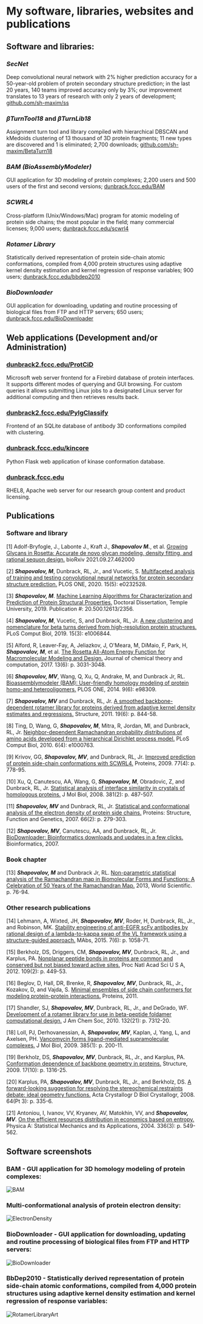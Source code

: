 # My software, libraries, websites and publications

## Software and libraries:

### *SecNet*
Deep convolutional neural network with 2% higher prediction accuracy for a 50-year-old problem of protein secondary structure prediction; in the last 20 years, 140 teams improved accuracy only by 3%; our improvement translates to 13 years of research with only 2 years of development; [github.com/sh-maxim/ss](https://github.com/sh-maxim/ss)

### *βTurnTool18* and *βTurnLib18*
Assignment turn tool and library compiled with hierarchical DBSCAN and kMedoids clustering of 13 thousand of 3D protein fragments; 11 new types are discovered and 1 is eliminated; 2,700 downloads; [github.com/sh-maxim/BetaTurn18](https://github.com/sh-maxim/BetaTurn18)

### *BAM (BioAssemblyModeler)*
GUI application for 3D modeling of protein complexes; 2,200 users and 500 users of the first and second versions; [dunbrack.fccc.edu/BAM](http://dunbrack.fccc.edu/BAM)

### *SCWRL4*
Cross-platform (Unix/Windows/Mac) program for atomic modeling of protein side chains; the most popular in the field; many commercial licenses; 9,000 users; [dunbrack.fccc.edu/scwrl4](http://dunbrack.fccc.edu/scwrl4)

### *Rotamer Library*
Statistically derived representation of protein side-chain atomic conformations, compiled from 4,000 protein structures using adaptive kernel density estimation and kernel regression of response variables; 900 users; [dunbrack.fccc.edu/bbdep2010](http://dunbrack.fccc.edu/bbdep2010)

### *BioDownloader*
GUI application for downloading, updating and routine processing of biological files from FTP and HTTP servers; 650 users; [dunbrack.fccc.edu/BioDownloader](http://dunbrack.fccc.edu/BioDownloader)


## Web applications (Development and/or Administration)
### [dunbrack2.fccc.edu/ProtCiD](http://dunbrack2.fccc.edu/ProtCiD)
Microsoft web server frontend for a Firebird database of protein interfaces. It supports different modes of querying and GUI browsing. For custom queries it allows submitting Linux jobs to a designated Linux server for additional computing and then retrieves results back.

### [dunbrack2.fccc.edu/PyIgClassify](http://dunbrack2.fccc.edu/PyIgClassify)
Frontend of an SQLite database of antibody 3D conformations compiled with clustering.

### [dunbrack.fccc.edu/kincore](http://dunbrack.fccc.edu/kincore/)
Python Flask web application of kinase conformation database.

### [dunbrack.fccc.edu](http://dunbrack.fccc.edu)
RHEL8, Apache web server for our research group content and product licensing.

## Publications
### Software and library

\[1\]  Adolf-Bryfogle, J., Labonte J., Kraft J., ***Shapovalov M.***, et al. [Growing Glycans in Rosetta: Accurate de novo glycan modeling, density fitting, and rational sequon design.](https://doi.org/10.1101/2021.09.27.462000) bioRxiv 2021.09.27.462000

\[2\]	***Shapovalov, M***, Dunbrack, RL, Jr., and Vucetic, S. [Multifaceted analysis of training and testing convolutional neural networks for protein secondary structure prediction.](https://doi.org/10.1371/journal.pone.0232528) PLOS ONE, 2020. 15(5): e0232528.

\[3\] ***Shapovalov, M***. [Machine Learning Algorithms for Characterization and Prediction of Protein Structural Properties.](http://dx.doi.org/10.34944/dspace/2338) Doctoral Dissertation, Temple University, 2019. Publication #: 20.500.12613/2356.

\[4\]	***Shapovalov, M***, Vucetic, S, and Dunbrack, RL, Jr. [A new clustering and nomenclature for beta turns derived from high-resolution protein structures.](https://doi.org/10.1371/journal.pcbi.1006844) PLoS Comput Biol, 2019. 15(3): e1006844.

\[5\]	Alford, R, Leaver-Fay, A, Jeliazkov, J, O'Meara, M, DiMaio, F, Park, H, ***Shapovalov, M***, et al. [The Rosetta All-Atom Energy Function for Macromolecular Modeling and Design.](https://doi.org/10.1021/acs.jctc.7b00125) Journal of chemical theory and computation, 2017. 13(6): p. 3031-3048.

\[6\]	***Shapovalov, MV***, Wang, Q, Xu, Q, Andrake, M, and Dunbrack Jr, RL. [Bioassemblymodeler (BAM): User-friendly homology modeling of protein homo-and heterooligomers.](https://doi.org/10.1371/journal.pone.0098309) PLOS ONE, 2014. 9(6): e98309.

\[7\]	***Shapovalov, MV*** and Dunbrack, RL, Jr. [A smoothed backbone-dependent rotamer library for proteins derived from adaptive kernel density estimates and regressions.](https://dx.doi.org/10.1016%2Fj.str.2011.03.019) Structure, 2011. 19(6): p. 844-58.

\[8\]	Ting, D, Wang, G, ***Shapovalov, M***, Mitra, R, Jordan, MI, and Dunbrack, RL, Jr. [Neighbor-dependent Ramachandran probability distributions of amino acids developed from a hierarchical Dirichlet process model.](https://doi.org/10.1371/journal.pcbi.1000763) PLoS Comput Biol, 2010. 6(4): e1000763.

\[9\]	Krivov, GG, ***Shapovalov, MV***, and Dunbrack, RL, Jr. [Improved prediction of protein side-chain conformations with SCWRL4.](https://doi.org/10.1002/prot.22488) Proteins, 2009. 77(4): p. 778-95.

\[10\]	Xu, Q, Canutescu, AA, Wang, G, ***Shapovalov, M***, Obradovic, Z, and Dunbrack, RL, Jr. [Statistical analysis of interface similarity in crystals of homologous proteins.](https://dx.doi.org/10.1016%2Fj.jmb.2008.06.002) J Mol Biol, 2008. 381(2): p. 487-507.

\[11\]	***Shapovalov, MV*** and Dunbrack, RL, Jr. [Statistical and conformational analysis of the electron density of protein side chains.](https://dx.doi.org/10.1016%2Fj.jmb.2008.06.002) Proteins: Structure, Function and Genetics, 2007. 66(2): p. 279-303.

\[12\]	***Shapovalov, MV***, Canutescu, AA, and Dunbrack, RL, Jr. [BioDownloader: Bioinformatics downloads and updates in a few clicks.](https://doi.org/10.1093/bioinformatics/btm120) Bioinformatics, 2007. 

### Book chapter
\[13\]	***Shapovalov, M*** and Dunbrack Jr, RL. [Non-parametric statistical analysis of the Ramachandran map in Biomolecular Forms and Functions: A Celebration of 50 Years of the Ramachandran Map.](https://doi.org/10.1142/9789814449144_0006) 2013, World Scientific. p. 76-94.

### Other research publications
\[14\]	Lehmann, A, Wixted, JH, ***Shapovalov, MV***, Roder, H, Dunbrack, RL, Jr., and Robinson, MK. [Stability engineering of anti-EGFR scFv antibodies by rational design of a lambda-to-kappa swap of the VL framework using a structure-guided approach.](https://doi.org/10.1080/19420862.2015.1088618) MAbs, 2015. 7(6): p. 1058-71.

\[15\]	Berkholz, DS, Driggers, CM, ***Shapovalov, MV***, Dunbrack, RL, Jr., and Karplus, PA. [Nonplanar peptide bonds in proteins are common and conserved but not biased toward active sites.](https://dx.doi.org/10.1073%2Fpnas.1107115108) Proc Natl Acad Sci U S A, 2012. 109(2): p. 449-53.

\[16\]	Beglov, D, Hall, DR, Brenke, R, ***Shapovalov, MV***, Dunbrack, RL, Jr., Kozakov, D, and Vajda, S. [Minimal ensembles of side chain conformers for modeling protein-protein interactions.](https://doi.org/10.1002/prot.23222) Proteins, 2011.

\[17\]	Shandler, SJ, ***Shapovalov, MV***, Dunbrack, RL, Jr., and DeGrado, WF. [Development of a rotamer library for use in beta-peptide foldamer computational design.](https://doi.org/10.1021/ja906700x) J Am Chem Soc, 2010. 132(21): p. 7312-20.

\[18\]	Loll, PJ, Derhovanessian, A, ***Shapovalov, MV***, Kaplan, J, Yang, L, and Axelsen, PH. [Vancomycin forms ligand-mediated supramolecular complexes.](https://dx.doi.org/10.1016%2Fj.jmb.2008.10.049) J Mol Biol, 2009. 385(1): p. 200-11.

\[19\]	Berkholz, DS, ***Shapovalov, MV***, Dunbrack, RL, Jr., and Karplus, PA. [Conformation dependence of backbone geometry in proteins.](https://dx.doi.org/10.1016%2Fj.str.2009.08.012) Structure, 2009. 17(10): p. 1316-25.

\[20\]	Karplus, PA, ***Shapovalov, MV***, Dunbrack, RL, Jr., and Berkholz, DS. [A forward-looking suggestion for resolving the stereochemical restraints debate: ideal geometry functions.](https://doi.org/10.1107/S0907444908002333) Acta Crystallogr D Biol Crystallogr, 2008. 64(Pt 3): p. 335-6.

\[21\]	Antoniou, I, Ivanov, VV, Kryanev, AV, Matokhin, VV, and ***Shapovalov, MV***. [On the efficient resources distribution in economics based on entropy.](https://doi.org/10.1016/j.physa.2003.12.051) Physica A: Statistical Mechanics and its Applications, 2004. 336(3): p. 549-562.

## Software screenshots

### BAM - GUI application for 3D homology modeling of protein complexes:
![BAM](https://raw.githubusercontent.com/sh-maxim/publications/main/HomologyModelingBAM.png)

### Multi-conformational analysis of protein electron density:
![ElectronDensity](https://raw.githubusercontent.com/sh-maxim/publications/main/MultiConformationalAnalysisElectronDensity.png)

### BioDownloader - GUI application for downloading, updating and routine processing of biological files from FTP and HTTP servers:
![BioDownloader](https://raw.githubusercontent.com/sh-maxim/publications/main/BioDownloader.png)

### BbDep2010 - Statistically derived representation of protein side-chain atomic conformations, compiled from 4,000 protein structures using adaptive kernel density estimation and kernel regression of response variables:
![RotamerLibraryArt](https://raw.githubusercontent.com/sh-maxim/publications/main/RotamerLibraryArt.png)
